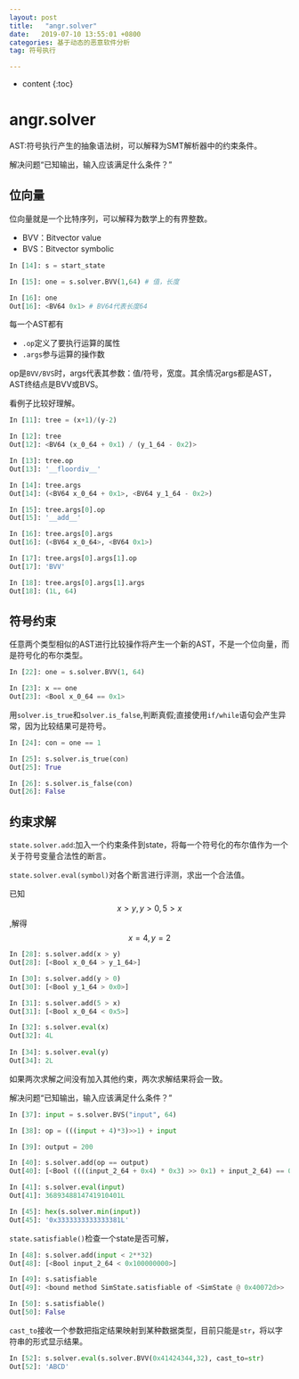 ```yaml
---
layout: post
title:   "angr.solver"
date:   2019-07-10 13:55:01 +0800
categories: 基于动态的恶意软件分析
tag: 符号执行

---
```


* content
{:toc}




# angr.solver

AST:符号执行产生的抽象语法树，可以解释为SMT解析器中的约束条件。

解决问题“已知输出，输入应该满足什么条件？”

## 位向量

位向量就是一个比特序列，可以解释为数学上的有界整数。

* BVV：Bitvector value
* BVS：Bitvector symbolic

```python
In [14]: s = start_state

In [15]: one = s.solver.BVV(1,64) # 值，长度

In [16]: one
Out[16]: <BV64 0x1> # BV64代表长度64
```

每一个AST都有

* `.op`定义了要执行运算的属性
* `.args`参与运算的操作数

op是`BVV/BVS`时，args代表其参数：值/符号，宽度。其余情况args都是AST，AST终结点是BVV或BVS。

看例子比较好理解。

```python
In [11]: tree = (x+1)/(y-2)

In [12]: tree
Out[12]: <BV64 (x_0_64 + 0x1) / (y_1_64 - 0x2)>

In [13]: tree.op
Out[13]: '__floordiv__'

In [14]: tree.args
Out[14]: (<BV64 x_0_64 + 0x1>, <BV64 y_1_64 - 0x2>)

In [15]: tree.args[0].op
Out[15]: '__add__'

In [16]: tree.args[0].args
Out[16]: (<BV64 x_0_64>, <BV64 0x1>)

In [17]: tree.args[0].args[1].op
Out[17]: 'BVV'

In [18]: tree.args[0].args[1].args
Out[18]: (1L, 64)
```

## 符号约束

任意两个类型相似的AST进行比较操作将产生一个新的AST，不是一个位向量，而是符号化的布尔类型。

```python
In [22]: one = s.solver.BVV(1, 64)

In [23]: x == one
Out[23]: <Bool x_0_64 == 0x1>
```

用`solver.is_true`和`solver.is_false`,判断真假;直接使用`if/while`语句会产生异常，因为比较结果可是符号。

```python
In [24]: con = one == 1

In [25]: s.solver.is_true(con)
Out[25]: True

In [26]: s.solver.is_false(con)
Out[26]: False
```

## 约束求解

`state.solver.add`:加入一个约束条件到state，将每一个符号化的布尔值作为一个关于符号变量合法性的断言。

`state.solver.eval(symbol)`对各个断言进行评测，求出一个合法值。

已知$$x > y, y > 0, 5 > x$$,解得$$x=4,y=2$$

```python
In [28]: s.solver.add(x > y)
Out[28]: [<Bool x_0_64 > y_1_64>]

In [30]: s.solver.add(y > 0)
Out[30]: [<Bool y_1_64 > 0x0>]

In [31]: s.solver.add(5 > x)
Out[31]: [<Bool x_0_64 < 0x5>]

In [32]: s.solver.eval(x)
Out[32]: 4L
  
In [34]: s.solver.eval(y)
Out[34]: 2L
```

如果两次求解之间没有加入其他约束，两次求解结果将会一致。

解决问题“已知输出，输入应该满足什么条件？”

```python
In [37]: input = s.solver.BVS("input", 64)

In [38]: op = (((input + 4)*3)>>1) + input

In [39]: output = 200

In [40]: s.solver.add(op == output)
Out[40]: [<Bool ((((input_2_64 + 0x4) * 0x3) >> 0x1) + input_2_64) == 0xc8>]

In [41]: s.solver.eval(input)
Out[41]: 3689348814741910401L

In [45]: hex(s.solver.min(input))
Out[45]: '0x3333333333333381L'
```

`state.satisfiable()`检查一个state是否可解，

```py
In [48]: s.solver.add(input < 2**32)
Out[48]: [<Bool input_2_64 < 0x100000000>]

In [49]: s.satisfiable
Out[49]: <bound method SimState.satisfiable of <SimState @ 0x40072d>>

In [50]: s.satisfiable()
Out[50]: False
```

`cast_to`接收一个参数把指定结果映射到某种数据类型，目前只能是`str`，将以字符串的形式显示结果。

```python
In [52]: s.solver.eval(s.solver.BVV(0x41424344,32), cast_to=str)
Out[52]: 'ABCD'
```

